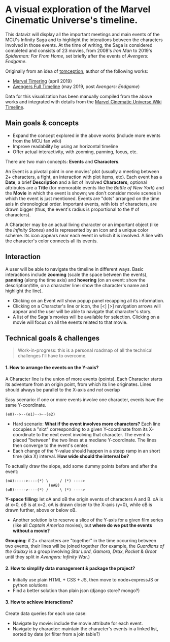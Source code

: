 # A visual exploration of the Marvel Cinematic Universe's timeline.

This dataviz will display all the important meetings and main events of the MCU's Infinity Saga and to highlight the interations between the characters involved in those events. At the time of writing, the Saga is considered completed and consists of 23 movies, from 2008's _Iron Man_ to 2019's _Spiderman: Far From Home_, set briefly after the events of _Avengers: Endgame_.

Originally from an idea of [tomception](https://visual.ly/users/tomception/portfolio), author of the following works:
- [Marvel Timering](https://visual.ly/community/Infographics/entertainment/marvel-timering) (april  2019)
- [Avengers Full Timeline](https://visual.ly/community/Infographics/entertainment/avengers-full-timeline) (may 2019, post _Avengers: Endgame_)


Data for this visualization has been manually compiled from the above works and integrated with details from the [Marvel Cinematic Universe Wiki Timeline](https://marvelcinematicuniverse.fandom.com/wiki/Timeline).

## Main goals & concepts

- Expand the concept explored in the above works (include more events from the MCU fan wiki)
- Improve readability by using an horizontal timeline
- Offer actual interactivity, with zooming, panning, focus, etc.

There are two main concepts: **Events** and **Characters**.

An Event is a pivotal point in one movies' plot (usually a meeting between 2+ characters, a fight, an interaction with plot items, etc). Each event has a **Date**, a brief **Description** and a list of involved **Characters**; optional attributes are a **Title** (for memorable events like the _Battle of New York_) and the **Movie** in which the event is shown; we don't consider movie scenes in which the event is just mentioned. Events are "dots" arranged on the time axis in chronological order. Important events, with lots of characters, are drawn bigger (thus, the event's radius is proportional to the # of characters).

A Character may be an actual living character or an important object (like the _Infinity Stones_) and is represented by an icon and a unique color scheme. Its icon appears near each event in which it is involved. A line with the character's color connects all its events. 

## Interaction 

A user will be able to navigate the timeline in different ways. 
Basic interactions include **zooming** (scale the space between the events), **panning** (along the time axis) and **hovering** (on an event: show the description/title, on a character line: show the character's name and highlight the line).

- Clicking on an Event will show  popup panel recapping all its information.
- Clicking on a Character's line or icon, the [<] [>] navigation arrows will appear and the user will be able to navigate that character's story.
- A list of the Saga's movies will be available for selection. Clicking on a movie will focus on all the events related to that movie.


## Technical goals & challenges

> Work-in-progress: this is a personal roadmap of all the technical challenges I'll have to overcome. 

#### 1. How to arrange the events on the Y-axis?

A Character line is the union of more events (points). Each Character starts its adventure from an origin point, from which its line originates. Lines should always be parallel to the X-axis and _not_ overlap

Easy scenario: if one or more events involve one character, events have the same Y-coordinate.

    (e0)-->--(e1)-->--(e2)

- Hard scenario: **What if the event involves more characters?** Each line occupies a "slot" corresponding to a given Y-coordinate from its X-coordinate to the next event involving that character. The event is placed "between" the two lines at a mediane Y-coordinate. The lines then converge to the event's center.
- Each change of the Y-value should happen in a steep ramp in an short time (aka X) interval. **How wide should the interval be?**

To actually draw the slope, add some dummy points before and after the event:


    (oA)----->----(*) \     / (*) ---->
                       (eAB)
    (oB)----->----(*) /     \ (*) ----> 

**Y-space filling:** let oA and oB the origin events of characters A and B. oA is at x=0, oB is at x=2. oA is drawn closer to the X-axis (y=0), while oB is drawn further, above or below oB. 

- Another solution is to reserve a slice of the Y-axis for a given film series (like all _Captain America_ movies), but **where do we put the events without a movie?**

**Grouping**: if 2+ characters are "together" in the time occurring between two events, their lines will be joined together (for example, the _Guardians of the Galaxy_ is a group involving _Star Lord_, _Gamora_, _Drax_, _Rocket_ & _Groot_ until they split in _Avengers: Infinity War_.)


#### 2. How to simplify data management & package the project?

- Initially use plain HTML + CSS + JS, then move to node+expressJS or python solutions
- Find a better solution than plain json (django store? mongo?)

#### 3. How to achieve interactions?

Create data queries for each use case:
- Navigate by movie: include the movie attribute for each event.
- Navigate by character: maintain the character's events in a linked list, sorted by date (or filter from a join table?)